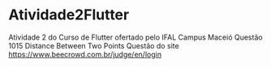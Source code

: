 # Atividade2Flutter
Atividade 2 do Curso de Flutter ofertado pelo IFAL Campus Maceió
Questão 1015 Distance Between Two Points
Questão do site https://www.beecrowd.com.br/judge/en/login

